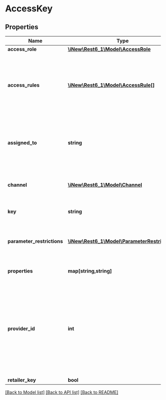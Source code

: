 # AccessKey

## Properties
Name | Type | Description | Notes
------------ | ------------- | ------------- | -------------
**access_role** | [**\iNew\Rest6_1\Model\AccessRole**](AccessRole.md) |  | [optional] 
**access_rules** | [**\iNew\Rest6_1\Model\AccessRule[]**](AccessRule.md) | the access rules of this key&lt;br&gt; if any single AccessRule is violated then the AccessKey has no permission to access the operation and ACCESS_DENIED will be returned | 
**assigned_to** | **string** | a String a descriptive identifier so operations can keep track of who actually is using this key e.g. \&quot;Lemon42 CRM\&quot; | 
**channel** | [**\iNew\Rest6_1\Model\Channel**](Channel.md) | the Channel that will be set as a parameter for operations invoked with this key | 
**key** | **string** | the String to use as the id of the AccessKey | 
**parameter_restrictions** | [**\iNew\Rest6_1\Model\ParameterRestriction[]**](ParameterRestriction.md) | list of ParameterRestriction objects for granting access to rest operation parameters | [optional] 
**properties** | **map[string,string]** | a map which stores additional values (like retailerId) | [optional] 
**provider_id** | **int** | the MVNO provider id that will be set as a parameter for operations invoked with this key&lt;br&gt; a &lt;code&gt;null&lt;/code&gt; value is allowed and the AccessKey will be interpreted as an MVNA key which can only be used to maintain AccessKeys if the access rules do not restrict this | [optional] 
**retailer_key** | **bool** |  | [optional] 

[[Back to Model list]](../README.md#documentation-for-models) [[Back to API list]](../README.md#documentation-for-api-endpoints) [[Back to README]](../README.md)


